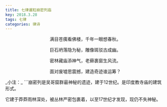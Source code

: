 ```yaml
---
title: 七律暹粒崩密列庙
key: 2018.3.28
tags: 七律
categories: 律诗
---
```


<p align="center">满目苍痍看佛楼，千年一眼想春秋。
</p>
<p align="center">巨石坍落隐为秘，雕像斑驳古成幽。
</p>
<p align="center">密林藏庙添神气，老藓裹窗生风流。
</p>
<p align="center">面对废墟思震撼，建造奇迹谁运筹？
</p>
_小注：_
```崩密列是吴哥窟群最神秘的遗迹，建于12世纪。是印度教寺庙的建筑形式。

它建于莽莽雨林深处，被丛林严密包裹着，以至17世纪才发现，现仍不失神秘。

```